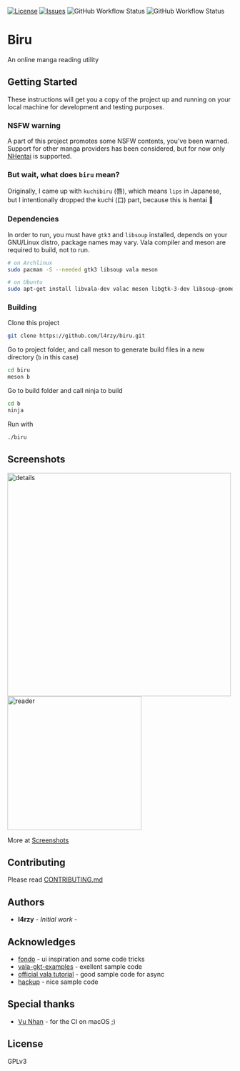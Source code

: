 [![License](https://img.shields.io/github/license/l4rzy/biru?color=green)](https://raw.githubusercontent.com/l4rzy/biru/master/LICENSE)
[![Issues](http://img.shields.io/github/issues/l4rzy/biru.svg?style=flat)](https://github.com/l4rzy/biru/issues)
![GitHub Workflow Status](https://img.shields.io/github/workflow/status/l4rzy/biru/ci_ubuntu)
![GitHub Workflow Status](https://img.shields.io/github/workflow/status/l4rzy/biru/ci_macos)

# Biru

An online manga reading utility

## Getting Started

These instructions will get you a copy of the project up and running on your local machine for development and testing purposes.

### NSFW warning

A part of this project promotes some NSFW contents, you've been warned. Support for other manga providers has been considered, but for now only [NHentai](https://nhentai.net) is supported.

### But wait, what does `biru` mean?

Originally, I came up with `kuchibiru` (唇), which means `lips` in Japanese, but I intentionally dropped the kuchi (口) part, because this is hentai 🤫

### Dependencies

In order to run, you must have `gtk3` and `libsoup` installed, depends on your GNU/Linux distro, package names may vary. Vala compiler and meson are required to build, not to run.

```sh
# on Archlinux
sudo pacman -S --needed gtk3 libsoup vala meson
```

```sh
# on Ubuntu
sudo apt-get install libvala-dev valac meson libgtk-3-dev libsoup-gnome2.4-dev

```

### Building

Clone this project

```sh
git clone https://github.com/l4rzy/biru.git
```

Go to project folder, and call meson to generate build files in a new directory (`b` in this case)

```sh
cd biru
meson b
```

Go to build folder and call ninja to build

```sh
cd b
ninja
```

Run with

```sh
./biru
```

## Screenshots
<img src="https://i.imgur.com/vz9olRd.png" alt="details" width=500> <img src="https://i.imgur.com/qmTkNrY.png" alt="reader" width=300>

More at [Screenshots](https://imgur.com/a/QHQkIkO)

## Contributing

Please read [CONTRIBUTING.md](CONTRIBUTING.md)

## Authors

* **l4rzy** - *Initial work* -

## Acknowledges

* [fondo](https://github.com/calo001/fondo) - ui inspiration and some code tricks
* [vala-gkt-examples](https://github.com/gerito1/vala-gtk-examples) - exellent sample code
* [official vala tutorial](https://wiki.gnome.org/Projects/Vala) - good sample code for async
* [hackup](https://github.com/mdh34/hackup) - nice sample code

## Special thanks

* [Vu Nhan](https://github.com/vunhan) - for the CI on macOS ;)

## License

GPLv3
